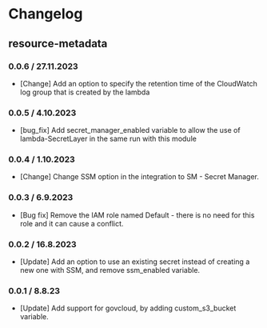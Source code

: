 # Changelog

## resource-metadata

### 0.0.6 / 27.11.2023
* [Change] Add an option to specify the retention time of the CloudWatch log group that is created by the lambda

### 0.0.5 / 4.10.2023
* [bug_fix] Add secret_manager_enabled variable to allow the use of lambda-SecretLayer in the same run with this module 

### 0.0.4 / 1.10.2023
* [Change] Change SSM option in the integration to SM - Secret Manager.

### 0.0.3 / 6.9.2023
* [Bug fix] Remove the IAM role named Default - there is no need for this role and it can cause a conflict.

### 0.0.2 / 16.8.2023
* [Update] Add an option to use an existing secret instead of creating a new one with SSM, and remove ssm_enabled variable.

### 0.0.1 / 8.8.23
* [Update] Add support for govcloud, by adding custom_s3_bucket variable.
